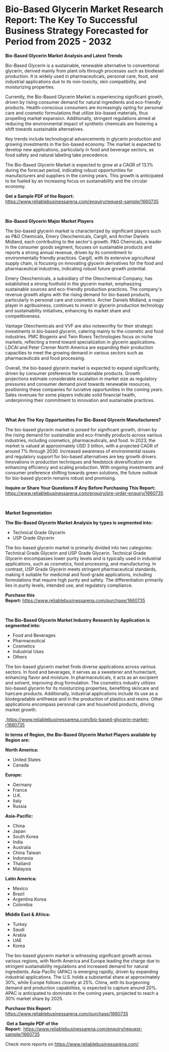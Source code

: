 <p><h1>Bio-Based Glycerin Market Research Report: The Key To Successful Business Strategy Forecasted for Period from 2025 - 2032</h1></p><p><strong>Bio-Based Glycerin Market Analysis and Latest Trends</strong></p>
<p><p>Bio-Based Glycerin is a sustainable, renewable alternative to conventional glycerin, derived mainly from plant oils through processes such as biodiesel production. It is widely used in pharmaceuticals, personal care, food, and industrial applications due to its non-toxicity, skin compatibility, and moisturizing properties.</p><p>Currently, the Bio-Based Glycerin Market is experiencing significant growth, driven by rising consumer demand for natural ingredients and eco-friendly products. Health-conscious consumers are increasingly opting for personal care and cosmetic formulations that utilize bio-based materials, thus propelling market expansion. Additionally, stringent regulations aimed at reducing the environmental impact of synthetic chemicals are fostering a shift towards sustainable alternatives.</p><p>Key trends include technological advancements in glycerin production and growing investments in the bio-based economy. The market is expected to develop new applications, particularly in food and beverage sectors, as food safety and natural labeling take precedence.</p><p>The Bio-Based Glycerin Market is expected to grow at a CAGR of 13.1% during the forecast period, indicating robust opportunities for manufacturers and suppliers in the coming years. This growth is anticipated to be fueled by an increasing focus on sustainability and the circular economy.</p></p>
<p><strong>Get a Sample PDF of the Report:&nbsp;</strong> <a href="https://www.reliablebusinessarena.com/enquiry/request-sample/1660735?utm_campaign=1871&utm_medium=2&utm_source=Github&utm_content=ia&utm_term=17012025&utm_id=bio-based-glycerin">https://www.reliablebusinessarena.com/enquiry/request-sample/1660735</a></p>
<p>&nbsp;</p>
<p><strong>Bio-Based Glycerin Major Market Players</strong></p>
<p><p>The bio-based glycerin market is characterized by significant players such as P&G Chemicals, Emery Oleochemicals, Cargill, and Archer Daniels Midland, each contributing to the sector's growth. P&G Chemicals, a leader in the consumer goods segment, focuses on sustainable products and reports a strong annual revenue, driven by its commitment to environmentally friendly practices. Cargill, with its extensive agricultural supply chain, is focusing on innovating glycerin derivatives for the food and pharmaceutical industries, indicating robust future growth potential.</p><p>Emery Oleochemicals, a subsidiary of the Oleochemical Company, has established a strong foothold in the glycerin market, emphasizing sustainable sources and eco-friendly production practices. The company's revenue growth aligns with the rising demand for bio-based products, particularly in personal care and cosmetics. Archer Daniels Midland, a major player in agribusiness, continues to invest in glycerin production technology and sustainability initiatives, enhancing its market share and competitiveness.</p><p>Vantage Oleochemicals and VVF are also noteworthy for their strategic investments in bio-based glycerin, catering mainly to the cosmetic and food industries. PMC Biogenix and Twin Rivers Technologies focus on niche markets, reflecting a trend toward specialization in glycerin applications. LDCAI and Peter Cremer North America are expanding their production capacities to meet the growing demand in various sectors such as pharmaceuticals and food processing.</p><p>Overall, the bio-based glycerin market is expected to expand significantly, driven by consumer preference for sustainable products. Growth projections estimate considerable escalation in market size as regulatory pressures and consumer demand pivot towards renewable resources, positioning these companies for lucrative opportunities in the coming years. Sales revenues for some players indicate solid financial health, underpinning their commitment to innovation and sustainable practices.</p></p>
<p>&nbsp;</p>
<p><strong>What Are The Key Opportunities For Bio-Based Glycerin Manufacturers?</strong></p>
<p><p>The bio-based glycerin market is poised for significant growth, driven by the rising demand for sustainable and eco-friendly products across various industries, including cosmetics, pharmaceuticals, and food. In 2023, the market is valued at approximately USD 3 billion, with a projected CAGR of around 7% through 2030. Increased awareness of environmental issues and regulatory support for bio-based alternatives are key growth drivers. Innovations in production techniques and feedstock diversification are enhancing efficiency and scaling production. With ongoing investments and consumer preference shifting towards green solutions, the future outlook for bio-based glycerin remains robust and promising.</p></p>
<p><strong>Inquire or Share Your Questions If Any Before Purchasing This Report:</strong> <a href="https://www.reliablebusinessarena.com/enquiry/pre-order-enquiry/1660735?utm_campaign=1871&utm_medium=2&utm_source=Github&utm_content=ia&utm_term=17012025&utm_id=bio-based-glycerin">https://www.reliablebusinessarena.com/enquiry/pre-order-enquiry/1660735</a></p>
<p>&nbsp;</p>
<p><strong>Market Segmentation</strong></p>
<p><strong>The Bio-Based Glycerin Market Analysis by types is segmented into:</strong></p>
<p><ul><li>Technical Grade Glycerin</li><li>USP Grade Glycerin</li></ul></p>
<p><p>The bio-based glycerin market is primarily divided into two categories: Technical Grade Glycerin and USP Grade Glycerin. Technical Grade Glycerin encompasses lower purity levels and is typically used in industrial applications, such as cosmetics, food processing, and manufacturing. In contrast, USP Grade Glycerin meets stringent pharmaceutical standards, making it suitable for medicinal and food-grade applications, including formulations that require high purity and safety. The differentiation primarily lies in purity levels, intended use, and regulatory compliance.</p></p>
<p><strong>Purchase this Report:&nbsp;</strong><a href="https://www.reliablebusinessarena.com/purchase/1660735?utm_campaign=1871&utm_medium=2&utm_source=Github&utm_content=ia&utm_term=17012025&utm_id=bio-based-glycerin">https://www.reliablebusinessarena.com/purchase/1660735</a></p>
<p>&nbsp;</p>
<p><strong>The Bio-Based Glycerin Market Industry Research by Application is segmented into:</strong></p>
<p><ul><li>Food and Beverages</li><li>Pharmaceutical</li><li>Cosmetics</li><li>Industrial Uses</li><li>Others</li></ul></p>
<p><p>The bio-based glycerin market finds diverse applications across various sectors. In food and beverages, it serves as a sweetener and humectant, enhancing flavor and moisture. In pharmaceuticals, it acts as an excipient and solvent, improving drug formulation. The cosmetics industry utilizes bio-based glycerin for its moisturizing properties, benefiting skincare and haircare products. Additionally, industrial applications include its use as a biodegradable antifreeze and in the production of plastics and resins. Other applications encompass personal care and household products, driving market growth.</p></p>
<p><a href="https://www.reliablebusinessarena.com/bio-based-glycerin-market-r1660735?utm_campaign=1871&utm_medium=2&utm_source=Github&utm_content=ia&utm_term=17012025&utm_id=bio-based-glycerin">&nbsp;https://www.reliablebusinessarena.com/bio-based-glycerin-market-r1660735</a></p>
<p><strong>In terms of Region, the Bio-Based Glycerin Market Players available by Region are:</strong></p>
<p>
    <p> <strong> North America: </strong>
        <ul>
            <li>United States</li>
            <li>Canada</li>
        </ul>
        </p> 
    <p> <strong> Europe: </strong>
        <ul>
            <li>Germany</li>
            <li>France</li>
            <li>U.K.</li>
            <li>Italy</li>
            <li>Russia</li>
        </ul>
        </p> 
    <p> <strong> Asia-Pacific: </strong>
        <ul>
            <li>China</li>
            <li>Japan</li>
            <li>South Korea</li>
            <li>India</li>
            <li>Australia</li>
            <li>China Taiwan</li>
            <li>Indonesia</li>
            <li>Thailand</li>
            <li>Malaysia</li>
        </ul>
        </p> 
    <p> <strong> Latin America: </strong>
        <ul>
            <li>Mexico</li>
            <li>Brazil</li>
            <li>Argentina Korea</li>
            <li>Colombia</li>
        </ul>
        </p> 
    <p> <strong> Middle East & Africa: </strong>
        <ul>
            <li>Turkey</li>
            <li>Saudi</li>
            <li>Arabia</li>
            <li>UAE</li>
            <li>Korea</li>
        </ul>
    </p>
    </p>
<p><p>The bio-based glycerin market is witnessing significant growth across various regions, with North America and Europe leading the charge due to stringent sustainability regulations and increased demand for natural ingredients. Asia-Pacific (APAC) is emerging rapidly, driven by expanding industrial applications. The U.S. holds a substantial share at approximately 30%, while Europe follows closely at 25%. China, with its burgeoning demand and production capabilities, is expected to capture around 20%. APAC is anticipated to dominate in the coming years, projected to reach a 30% market share by 2025.</p></p>
<p><strong>Purchase this Report: </strong><a href="https://www.reliablebusinessarena.com/purchase/1660735?utm_campaign=1871&utm_medium=2&utm_source=Github&utm_content=ia&utm_term=17012025&utm_id=bio-based-glycerin">https://www.reliablebusinessarena.com/purchase/1660735</a></p>
<p>&nbsp;<strong>Get a Sample PDF of the Report:&nbsp;&nbsp;</strong><a href="https://www.reliablebusinessarena.com/enquiry/request-sample/1660735?utm_campaign=1871&utm_medium=2&utm_source=Github&utm_content=ia&utm_term=17012025&utm_id=bio-based-glycerin">https://www.reliablebusinessarena.com/enquiry/request-sample/1660735</a></p>
<p><strong></strong></p>
<p>Check more reports on <a href="https://www.reliablebusinessarena.com/?utm_campaign=1871&utm_medium=2&utm_source=Github&utm_content=ia&utm_term=17012025&utm_id=bio-based-glycerin">https://www.reliablebusinessarena.com/</a></p>